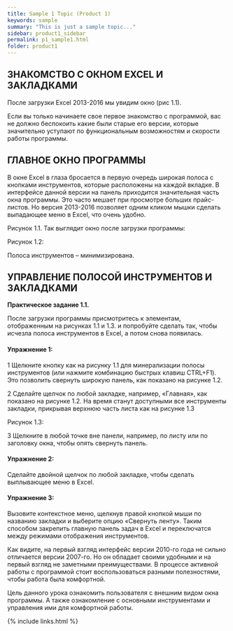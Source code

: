 ```yaml
---
title: Sample 1 Topic (Product 1)
keywords: sample
summary: "This is just a sample topic..."
sidebar: product1_sidebar
permalink: p1_sample1.html
folder: product1
---
```


## ЗНАКОМСТВО С ОКНОМ EXCEL И ЗАКЛАДКАМИ
После загрузки Excel 2013-2016 мы увидим окно (рис 1.1).

Если вы только начинаете свое первое знакомство с программой, вас не должно беспокоить какие были старые его версии, которые значительно уступают по функциональным возможностям и скорости работы программы.

## ГЛАВНОЕ ОКНО ПРОГРАММЫ
В окне Excel в глаза бросается в первую очередь широкая полоса с кнопками инструментов, которые расположены на каждой вкладке. В интерфейсе данной версии на панель приходится значительная часть окна программы. Это часто мешает при просмотре больших прайс-листов. Но версия 2013-2016 позволяет одним кликом мышки сделать выпадающее меню в Excel, что очень удобно.

Рисунок 1.1. Так выглядит окно после загрузки программы:



Рисунок 1.2:



Полоса инструментов – минимизирована.

## УПРАВЛЕНИЕ ПОЛОСОЙ ИНСТРУМЕНТОВ И ЗАКЛАДКАМИ
**Практическое задание 1.1.**

После загрузки программы присмотритесь к элементам, отображенным на рисунках 1.1 и 1.3. и попробуйте сделать так, чтобы исчезла полоса инструментов в Excel, а потом снова появилась.

#### Упражнение 1:

1 Щелкните кнопку как на рисунку 1.1 для минерализации полосы инструментов (или нажмите комбинацию быстрых клавиш CTRL+F1). Это позволить свернуть широкую панель, как показано на рисунке 1.2.

2 Сделайте щелчок по любой закладке, например, «Главная», как показано на рисунке 1.2. На время станут доступными все инструменты закладки, прикрывая верхнюю часть листа как на рисунке 1.3

Рисунок 1.3:



3 Щелкните в любой точке вне панели, например, по листу или по заголовку окна, чтобы опять свернуть панель.

#### Упражнение 2:

Сделайте двойной щелчок по любой закладке, чтобы сделать выплывающее меню в Excel.

#### Упражнение 3:

Вызовите контекстное меню, щелкнув правой кнопкой мыши по названию закладки и выберите опцию «Свернуть ленту». Таким способом закрепить главную панель задач в Excel и переключатся между режимами отображения инструментов.

Как видите, на первый взгляд интерфейс версии 2010-го года не сильно отличается версии 2007-го. Но он обладает своими удобными и на первый взгляд не заметными преимуществами. В процессе активной работы с программой стоит воспользоваться разными полезностями, чтобы работа была комфортной.

Цель данного урока ознакомить пользователя с внешним видом окна программы. А также ознакомление с основными инструментами и управления ими для комфортной работы.

{% include links.html %}
